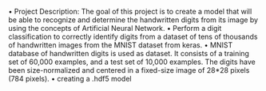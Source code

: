 • Project Description:
The goal of this project is to create a model that will be able to recognize
and determine the handwritten digits from its image by using the
concepts of Artificial Neural Network.
• Perform a digit classification to correctly identify digits from a dataset
of tens of thousands of handwritten images from the MNIST dataset
from keras.
• MNIST database of handwritten digits is used as dataset. It consists of
a training set of 60,000 examples, and a test set of 10,000 examples. The
digits have been size-normalized and centered in a fixed-size image of
28*28 pixels (784 pixels).
• creating a .hdf5 model
